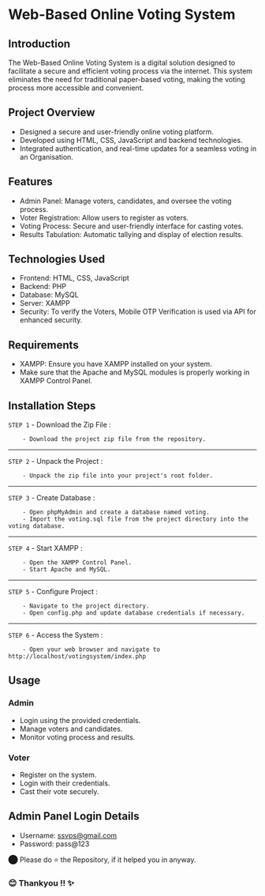 # Web-Based Online Voting System

## Introduction
The Web-Based Online Voting System is a digital solution designed to facilitate a secure and efficient voting process via the internet. This system eliminates the need for traditional paper-based voting, making the voting process more accessible and convenient.

## Project Overview
- Designed a secure and user-friendly online voting platform.
- Developed using HTML, CSS, JavaScript and backend technologies.
- Integrated authentication, and real-time updates for a seamless voting in an Organisation.

## Features
- Admin Panel: Manage voters, candidates, and oversee the voting process.
- Voter Registration: Allow users to register as voters.
- Voting Process: Secure and user-friendly interface for casting votes.
- Results Tabulation: Automatic tallying and display of election results.

## Technologies Used
- Frontend: HTML, CSS, JavaScript
- Backend: PHP
- Database: MySQL
- Server: XAMPP
- Security: To verify the Voters, Mobile OTP Verification is used via API for enhanced security.

## Requirements
- XAMPP: Ensure you have XAMPP installed on your system.
- Make sure that the Apache and MySQL modules is properly working in XAMPP Control Panel.

## Installation Steps

`STEP 1` - Download the Zip File :
```
	- Download the project zip file from the repository.
```
----
`STEP 2` - Unpack the Project :
```
	- Unpack the zip file into your project's root folder.
```
----
`STEP 3` - Create Database :
```
	- Open phpMyAdmin and create a database named voting.
	- Import the voting.sql file from the project directory into the voting database.
```
----
`STEP 4` - Start XAMPP :
```
	- Open the XAMPP Control Panel.
	- Start Apache and MySQL.
```
----
`STEP 5` - Configure Project :
```
	- Navigate to the project directory.
	- Open config.php and update database credentials if necessary.
```
----
`STEP 6` - Access the System :
```
	- Open your web browser and navigate to http://localhost/votingsystem/index.php
```

## Usage
### Admin
- Login using the provided credentials.
- Manage voters and candidates.
- Monitor voting process and results.

### Voter
- Register on the system.
- Login with their credentials.
- Cast their vote securely.

## Admin Panel Login Details
- Username: ssvps@gmail.com
- Password: pass@123


⬤ Please do ⭐ the Repository, if it helped you in anyway.

### 😊 Thankyou !! ✨
